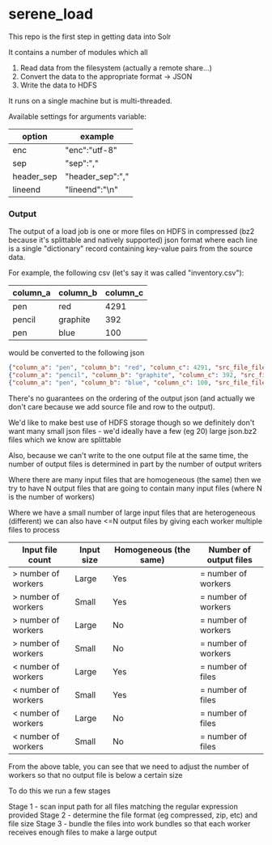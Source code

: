 # serene_load

This repo is the first step in getting data into Solr

It contains a number of modules which all

1. Read data from the filesystem (actually a remote share...)
2. Convert the data to the appropriate format -> JSON
3. Write the data to HDFS

It runs on a single machine but is multi-threaded.

Available settings for arguments variable:

| option | example |
| --- | --- |
| enc | "enc":"utf-8" |
| sep | "sep":"," |
| header_sep | "header_sep":"," |
| lineend | "lineend":"\n" |

### Output

The output of a load job is one or more files on HDFS in compressed (bz2 because it's splittable and natively supported)
json format where each line is a single "dictionary" record containing key-value pairs from the source data.

For example, the following csv (let's say it was called "inventory.csv"):

| column_a | column_b | column_c |
| --- | --- | --- |
| pen | red | 4291 |
| pencil | graphite | 392 |
| pen | blue | 100 |

 would be converted to the following json

 ```json
 {"column_a": "pen", "column_b": "red", "column_c": 4291, "src_file_file": "inventory.csv", "src_file_row": 1}
 {"column_a": "pencil", "column_b": "graphite", "column_c": 392, "src_file_file": "inventory.csv", "src_file_row": 2}
 {"column_a": "pen", "column_b": "blue", "column_c": 100, "src_file_file": "inventory.csv", "src_file_row": 3}
 ```

There's no guarantees on the ordering of the output json (and actually we don't care because we add source file and row to the output).

We'd like to make best use of HDFS storage though so we definitely don't want many small json files - we'd ideally have
a few (eg 20) large json.bz2 files which we know are splittable

Also, because we can't write to the one output file at the same time, the number of output files is determined in part
by the number of output writers

Where there are many input files that are homogeneous (the same) then we try to have N output files that are going
to contain many input files (where N is the number of workers)

Where we have a small number of large input files that are heterogeneous (different) we can also have <=N output files
by giving each worker multiple files to process

| Input file count | Input size | Homogeneous (the same) | Number of output files |
| --- | --- | --- | --- |
| > number of workers | Large | Yes | = number of workers |
| > number of workers | Small | Yes | = number of workers |
| > number of workers | Large | No | = number of workers |
| > number of workers | Small | No | = number of workers |
| < number of workers | Large | Yes | = number of files |
| < number of workers | Small | Yes | = number of files |
| < number of workers | Large | No | = number of files |
| < number of workers | Small | No | = number of files |

From the above table, you can see that we need to adjust the number of workers so that no output file is below a certain size

To do this we run a few stages

Stage 1 - scan input path for all files matching the regular expression provided
Stage 2 - determine the file format (eg compressed, zip, etc) and file size
Stage 3 - bundle the files into work bundles so that each worker receives enough files to make a large output